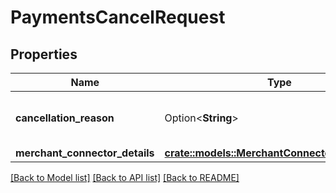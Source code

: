 # PaymentsCancelRequest

## Properties

Name | Type | Description | Notes
------------ | ------------- | ------------- | -------------
**cancellation_reason** | Option<**String**> | The reason for the payment cancel | [optional]
**merchant_connector_details** | [**crate::models::MerchantConnectorDetailsWrap**](MerchantConnectorDetailsWrap.md) |  | 

[[Back to Model list]](../README.md#documentation-for-models) [[Back to API list]](../README.md#documentation-for-api-endpoints) [[Back to README]](../README.md)



